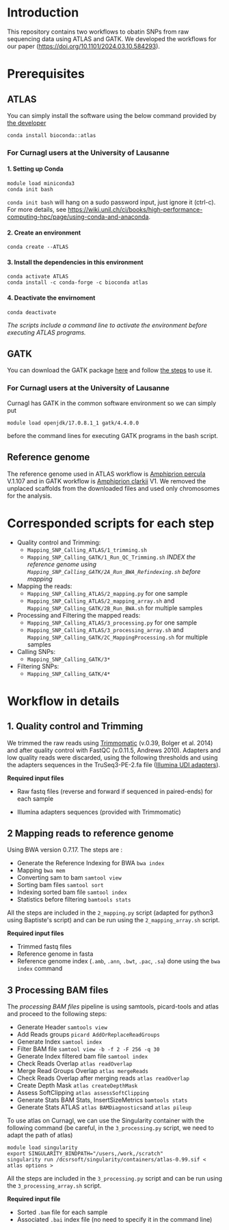 # Introduction
This repository contains two workflows to obatin SNPs from raw sequencing data using ATLAS and GATK. We developed the workflows for our paper (https://doi.org/10.1101/2024.03.10.584293).

# Prerequisites
## ATLAS
You can simply install the software using the below command provided by [the developer](https://anaconda.org/bioconda/atlas)
```shell
conda install bioconda::atlas
```
### For Curnagl users at the University of Lausanne
#### 1. Setting up Conda
```shell
module load miniconda3
conda init bash
```
`conda init bash` will hang on a sudo password input, just ignore it (ctrl-c). For more details, see https://wiki.unil.ch/ci/books/high-performance-computing-hpc/page/using-conda-and-anaconda.
#### 2. Create an environment
```shell
conda create --ATLAS
```
#### 3. Install the dependencies in this environment
```shell
conda activate ATLAS
conda install -c conda-forge -c bioconda atlas
```
#### 4. Deactivate the envirnoment
```shell
conda deactivate
```
*The scripts include a command line to activate the environment before executing ATLAS programs.*

## GATK
You can download the GATK package [here](https://github.com/broadinstitute/gatk/releases) and follow [the steps](https://gatk.broadinstitute.org/hc/en-us/articles/360036194592-Getting-started-with-GATK4) to use it.
### For Curnagl users at the University of Lausanne
Curnagl has GATK in the common software environment so we can simply put
```shell
module load openjdk/17.0.8.1_1 gatk/4.4.0.0
```
before the command lines for executing GATK programs in the bash script.

## Reference genome
The reference genome used in ATLAS workflow is [Amphiprion percula](https://www.ncbi.nlm.nih.gov/datasets/genome/GCA_003047355.2/) V.1.107 and in GATK workflow is [Amphiprion clarkii](https://www.ncbi.nlm.nih.gov/datasets/genome/GCA_027123335.1/) V1. We removed the unplaced scaffolds from the downloaded files and used only chromosomes for the analysis.

# Corresponded scripts for each step
- Quality control and Trimming:
   - `Mapping_SNP_Calling_ATLAS/1_trimming.sh`
   - `Mapping_SNP_Calling_GATK/1_Run_QC_Trimming.sh`
*INDEX the reference genome using `Mapping_SNP_Calling_GATK/2A_Run_BWA_Refindexing.sh` before mapping*
- Mapping the reads:
   - `Mapping_SNP_Calling_ATLAS/2_mapping.py` for one sample
   - `Mapping_SNP_Calling_ATLAS/2_mapping_array.sh` and `Mapping_SNP_Calling_GATK/2B_Run_BWA.sh` for multiple samples
- Processing and Filtering the mapped reads:
   - `Mapping_SNP_Calling_ATLAS/3_processing.py` for one sample
   - `Mapping_SNP_Calling_ATLAS/3_processing_array.sh` and `Mapping_SNP_Calling_GATK/2C_MappingProcessing.sh` for multiple samples
- Calling SNPs:
   - `Mapping_SNP_Calling_GATK/3*`
- Filtering SNPs:
   - `Mapping_SNP_Calling_GATK/4*`

# Workflow in details
## 1. Quality control and Trimming

We trimmed the raw reads using [Trimmomatic](https://github.com/usadellab/Trimmomatic) (v.0.39, Bolger et al. 2014) and after quality control with FastQC (v.0.11.5, Andrews 2010). Adapters and low quality reads were discarded, using the following thresholds and using the adapters sequences in the TruSeq3-PE-2.fa file ([Illumina UDI adapters](https://support-docs.illumina.com/SHARE/AdapterSeq/Content/SHARE/AdapterSeq/TruSeq/UDIndexes.htm)). 

**Required input files**

* Raw fastq files (reverse and forward if sequenced in paired-ends) for each sample

* Illumina adapters sequences (provided with Trimmomatic)

## 2 Mapping reads to reference genome

Using BWA version 0.7.17. The steps are :

   - Generate the Reference Indexing for BWA `bwa index`
   - Mapping `bwa mem`
   - Converting sam to bam `samtool view`
  - Sorting bam files `samtool sort`
  - Indexing sorted bam file `samtool index`
  - Statistics before filtering `bamtools stats` 

All the steps are included in the `2_mapping.py` script (adapted for python3 using Baptiste's script) and can be run using the `2_mapping_array.sh` script.

**Required input files**

* Trimmed fastq files
* Reference genome in fasta
* Reference genome index (`.amb`, `.ann`, `.bwt`, `.pac`, `.sa`) done using the `bwa index` command

## 3 Processing BAM files

The *processing BAM files* pipeline is using samtools, picard-tools and atlas and proceed to the following steps:

   - Generate Header `samtools view`
   - Add Reads groups `picard AddOrReplaceReadGroups`
   - Generate Index `samtool index`
  - Filter BAM file `samtool view -b -f 2 -F 256 -q 30`
  - Generate Index filtered bam file `samtool index`
  - Check Reads Overlap `atlas readOverlap`
  - Merge Read Groups Overlap `atlas mergeReads`
  - Check Reads Overlap after merging reads `atlas readOverlap`
  - Create Depth Mask `atlas createDepthMask`
  - Assess SoftClipping `atlas assessSoftClipping`
  - Generate Stats BAM Stats, InsertSizeMetrics `bamtools stats`
  - Generate Stats ATLAS `atlas BAMDiagnostics`and `atlas pileup`

To use atlas on Curnagl, we can use the Singularity container with the following command (be careful, in the `3_processing.py` script, we need to adapt the path of atlas)

```shell
module load singularity
export SINGULARITY_BINDPATH="/users,/work,/scratch"
singularity run /dcsrsoft/singularity/containers/atlas-0.99.sif < atlas options >
```

All the steps are included in the `3_processing.py` script and can be run using the `3_processing_array.sh` script. 

**Required input file**

* Sorted `.bam` file for each sample
* Associated `.bai` index file (no need to specify it in the command line)
